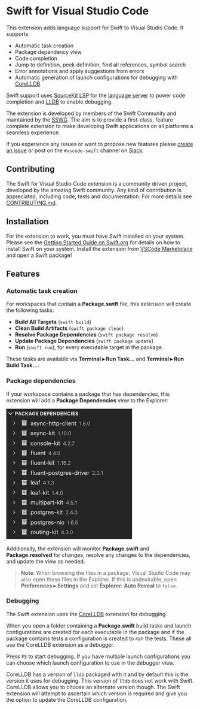# Swift for Visual Studio Code

This extension adds language support for Swift to Visual Studio Code. It supports:

* Automatic task creation
* Package dependency view
* Code completion
* Jump to definition, peek definition, find all references, symbol search
* Error annotations and apply suggestions from errors
* Automatic generation of launch configurations for debugging with [CoreLLDB](https://marketplace.visualstudio.com/items?itemName=vadimcn.vscode-lldb)

Swift support uses [SourceKit LSP](https://github.com/apple/sourcekit-lsp) for the [language server](https://microsoft.github.io/language-server-protocol/overviews/lsp/overview/) to power code completion and [LLDB](https://github.com/vadimcn/vscode-lldb) to enable debugging. 

The extension is developed by members of the Swift Community and maintained by the [SSWG](https://www.swift.org/sswg/). The aim is to provide a first-class, feature complete extension to make developing Swift applications on all platforms a seamless experience.

If you experience any issues or want to propose new features please [create an issue](https://github.com/swift-server/swift-vscode/issues/new) or post on the `#vscode-swift` channel on [Slack](https://swift-server.slack.com).

## Contributing

The Swift for Visual Studio Code extension is a community driven project, developed by the amazing Swift community. Any kind of contribution is appreciated, including code, tests and documentation. For more details see [CONTRIBUTING.md](CONTRIBUTING.md).

## Installation

For the extension to work, you must have Swift installed on your system. Please see the [Getting Started Guide on Swift.org](https://www.swift.org/getting-started/) for details on how to install Swift on your system. Install the extension from [VSCode Marketplace](https://marketplace.visualstudio.com/items?itemName=sswg.swift) and open a Swift package!

## Features

### Automatic task creation

For workspaces that contain a **Package.swift** file, this extension will create the following tasks:

- **Build All Targets** (`swift build`)
- **Clean Build Artifacts** (`swift package clean`)
- **Resolve Package Dependencies** (`swift package resolve`)
- **Update Package Dependencies** (`swift package update`)
- **Run** (`swift run`), for every executable target in the package.

These tasks are available via **Terminal ▸ Run Task...** and **Terminal ▸ Run Build Task...**.

### Package dependencies

If your workspace contains a package that has dependencies, this extension will add a **Package Dependencies** view to the Explorer:

![](images/package-dependencies.png)

Additionally, the extension will monitor **Package.swift** and **Package.resolved** for changes, resolve any changes to the dependencies, and update the view as needed.

> **Note**: When browsing the files in a package, Visual Studio Code may also open these files in the Explorer. If this is undesirable, open **Preferences ▸ Settings** and set **Explorer: Auto Reveal** to `false`.

### Debugging

The Swift extension uses the [CoreLLDB](https://marketplace.visualstudio.com/items?itemName=vadimcn.vscode-lldb) extension for debugging.

When you open a folder containing a **Package.swift** build tasks and launch configurations are created for each executable in the package and if the package contains tests a configuration is created to run the tests. These all use the CoreLLDB extension as a debugger. 

Press `F5` to start debugging. If you have multiple launch configurations you can choose which launch configuration to use in the debugger view. 

CoreLLDB has a version of `lldb` packaged with it and by default this is the version it uses for debugging. This version of `lldb` does not work with Swift. CoreLLDB allows you to choose an alternate version though. The Swift extension will attempt to ascertain which version is required and give you the option to update the CoreLLDB configuration. 